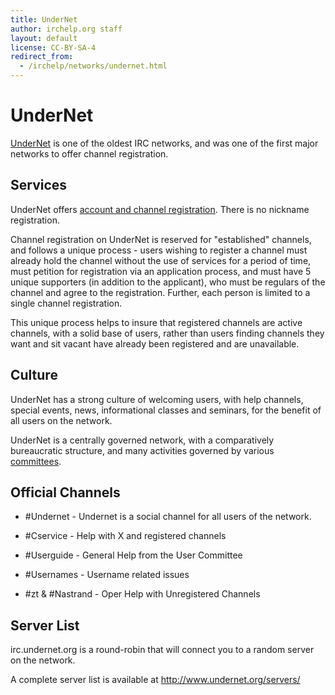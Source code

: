 ```yaml
---
title: UnderNet
author: irchelp.org staff
layout: default
license: CC-BY-SA-4
redirect_from:
  - /irchelp/networks/undernet.html
---
```


# UnderNet

[UnderNet](http://www.undernet.org) is one of the oldest IRC networks, and was one of the first major networks to offer channel registration.

## Services

UnderNet offers [account and channel registration](http://www.undernet.org/services.php). There is no nickname registration.

Channel registration on UnderNet is reserved for "established" channels, and follows a unique process - users wishing to register a channel must already hold the channel without the use of services for a period of time, must petition for registration via an application process, and must have 5 unique supporters (in addition to the applicant), who must be regulars of the channel and agree to the registration. Further, each person is limited to a single channel registration.

This unique process helps to insure that registered channels are active channels, with a solid base of users, rather than users finding channels they want and sit vacant have already been registered and are unavailable.

## Culture

UnderNet has a strong culture of welcoming users, with help channels, special events, news, informational classes and seminars, for the benefit of all users on the network.

UnderNet is a centrally governed network, with a comparatively bureaucratic structure, and many activities governed by various [committees](http://www.undernet.org/committees.php).

## Official Channels

- \#Undernet - Undernet is a social channel for all users of the network.

- \#Cservice - Help with X and registered channels

- \#Userguide - General Help from the User Committee

- \#Usernames - Username related issues

- \#zt & \#Nastrand - Oper Help with Unregistered Channels

## Server List

irc.undernet.org is a round-robin that will connect you to a random server on the network.

A complete server list is available at <http://www.undernet.org/servers/>
